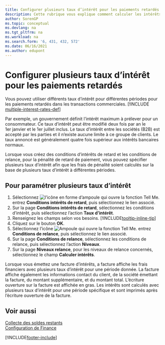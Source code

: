 ```yaml
---
title: Configurer plusieurs taux d’intérêt pour les paiements retardés
description: Cette rubrique vous explique comment calculer les intérêts avec plusieurs taux d’intérêts pour une période donnée.
author: SorenGP
ms.topic: conceptual
ms.devlang: na
ms.tgt_pltfrm: na
ms.workload: na
ms.search.form: '6, 431, 432, 572'
ms.date: 06/16/2021
ms.author: edupont
---
```

# <a name="set-up-multiple-interest-rates-for-delayed-payment"></a><a name="set-up-multiple-interest-rates-for-delayed-payment"></a>Configurer plusieurs taux d’intérêt pour les paiements retardés

Vous pouvez utiliser différents taux d’intérêt pour différentes périodes pour les paiements retardés dans les transactions commerciales. [!INCLUDE [multiple-interest-rates-def](includes/multiple-interest-rates-def.md)]

Par exemple, un gouvernement définit l’intérêt maximum à prélever pour un consommateur. Ce taux d’intérêt peut être modifié deux fois par an le 1er janvier et le 1er juillet inclus. Le taux d’intérêt entre les sociétés (B2B) est accepté par les parties et il n’existe aucune limite à ce groupe de clients. Le taux annoncé est généralement quatre fois supérieur aux intérêts bancaires normaux.

Lorsque vous créez des conditions d’intérêts de retard et les conditions de relance, pour la pénalité de retard de paiement, vous pouvez spécifier plusieurs taux d’intérêt afin que les frais de pénalité soient calculés sur la base de plusieurs taux d’intérêt à différentes périodes.  

## <a name="to-set-up-multiple-interest-rates"></a><a name="to-set-up-multiple-interest-rates"></a>Pour paramétrer plusieurs taux d’intérêt

1. Sélectionnez ![l’icône en forme d’ampoule qui ouvre la fonction Tell Me.](media/ui-search/search_small.png "Dites-moi ce que vous voulez faire") entrez **Conditions intérêts de retard**, puis sélectionnez le lien associé.  
2. Sur la page **Conditions intérêts de retard**, sélectionnez les conditions d’intérêt, puis sélectionnez l’action **Taux d’intérêt**.  
3. Renseignez les champs selon vos besoins. [!INCLUDE[tooltip-inline-tip](includes/tooltip-inline-tip_md.md)]
4. Cliquez sur le bouton **OK**.  
5. Sélectionnez l’icône ![Ampoule qui ouvre la fonction Tell Me.](media/ui-search/search_small.png "Dites-moi ce que vous voulez faire") entrez **Conditions de relance**, puis sélectionnez le lien associé.  
6. Sur la page **Conditions de relance**, sélectionnez les conditions de relance, puis sélectionnez l’action **Niveaux**.  
7. Sur la page **Niveaux relance**, pour les niveaux de relance concernés, sélectionnez le champ **Calculer intérêts**.  

Lorsque vous émettez une facture d’intérêts, a facture affiche les frais financiers avec plusieurs taux d’intérêt pour une période donnée. La facture affiche également les informations contact du client, de la société émettant la facture, du montant supplémentaire, et du montant total. L’écriture ouverture sur la facture est affichée en gras. Les intérêts sont calculés avec plusieurs taux d’intérêt pour une période spécifique et sont imprimés après l’écriture ouverture de la facture.  

## <a name="see-also"></a><a name="see-also"></a>Voir aussi

[Collecte des soldes restants](receivables-collect-outstanding-balances.md)  
[Configuration de Finance](finance-setup-finance.md)


[!INCLUDE[footer-include](includes/footer-banner.md)]
